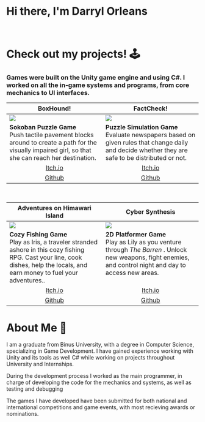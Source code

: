 # Hi there, I'm Darryl Orleans


<br>

# Check out my projects! 🕹️ 
<h3>Games were built on the Unity game engine and using C#. I worked on all the in-game systems and programs, from core mechanics to UI interfaces. </h3>

<table width="100%">
  <thead>
    <tr>
      <th width="50%"> BoxHound!</th>
      <th width="50%"> FactCheck!</th>
    </tr>
  </thead>
  <tbody>
    <tr>
      <td><img src="https://github.com/ArchMage8/ArchMage8/blob/3fb39f6a114a7eea16c39f011473a38181c1219b/Boxhound_Preview.gif"/></td>
      <td><img src="https://github.com/ArchMage8/ArchMage8/blob/3fb39f6a114a7eea16c39f011473a38181c1219b/FactCheck_Preview.gif"/></td>
    </tr>
    <tr>
      <td valign="text-top"> <b>Sokoban Puzzle Game</b><br> Push tactile pavement blocks around to create a path for the visually impaired girl, so that she can reach her destination.</td>
      <td valign="text-top"> <b>Puzzle Simulation Game</b><br>Evaluate newspapers based on given rules that change daily and decide whether they are safe to be distributed or not.</td>
    </tr>
    <tr>
      <td align="center"><a href="https://eternityx.itch.io/boxhound">Itch.io</td>
      <td align="center"><a href="https://eternityx.itch.io/fact-check">Itch.io</td>
    </tr> 
    <tr>
      <td align="center"><a href="https://github.com/ArchMage8/Gemastik_Project">Github</td>
      <td align="center"><a href="https://github.com/ArchMage8/Fact-Check">Github</td>
    </tr>
   </body>
</table>

<br>

<table width="100%">
  <thead>
    <tr>
      <th width="50%"> Adventures on Himawari Island</th>
      <th width="50%"> Cyber Synthesis</th>
    </tr>
  </thead>
  <tbody>
    <tr>
      <td><img src="https://github.com/ArchMage8/ArchMage8/blob/81498ccfc3b7a3443a2de74c159d02a2c5cc46de/Himawari_Preview.gif"/></td>
      <td><img src="https://github.com/ArchMage8/ArchMage8/blob/81498ccfc3b7a3443a2de74c159d02a2c5cc46de/CyberSynthesis_Preview.gif"/></td>
    </tr>
    <tr>
      <td valign="text-top"> <b>Cozy Fishing Game</b><br> Play as Iris, a traveler stranded ashore in this cozy fishing RPG. Cast your line, cook dishes, help the locals, and earn money to fuel your adventures..</td>
      <td valign="text-top"> <b>2D Platformer Game</b><br>Play as Lily as you venture through <i> The Barren </i>. Unlock new weapons, fight enemies, and control night and day to access new areas.</td>
    </tr>
    <tr>
      <td align="center"><a href="https://wonderlit.itch.io/himawari-island">Itch.io</td>
      <td align="center"><a href="https://eternityx.itch.io/cybersynthesis">Itch.io</td>
    </tr> 
    <tr>
      <td align="center"><a href="https://github.com/ArchMage8/FishingMania">Github</td>
      <td align="center"><a href="https://github.com/ArchMage8/GameSEED-Project">Github</td>
    </tr>
   </body>
</table>

# About Me 👤

I am a graduate from Binus University, with a degree in Computer Science, specializing in Game Development. I have gained experience working with Unity and its tools as well C# while working on projects throughout University and Internships.

During the development process I worked as the main programmer, in charge of developing the code for the mechanics and systems, as well as testing and debugging

The games I have developed have been submitted for both national and international competitions and game events, with most recieving awards or nominations.
